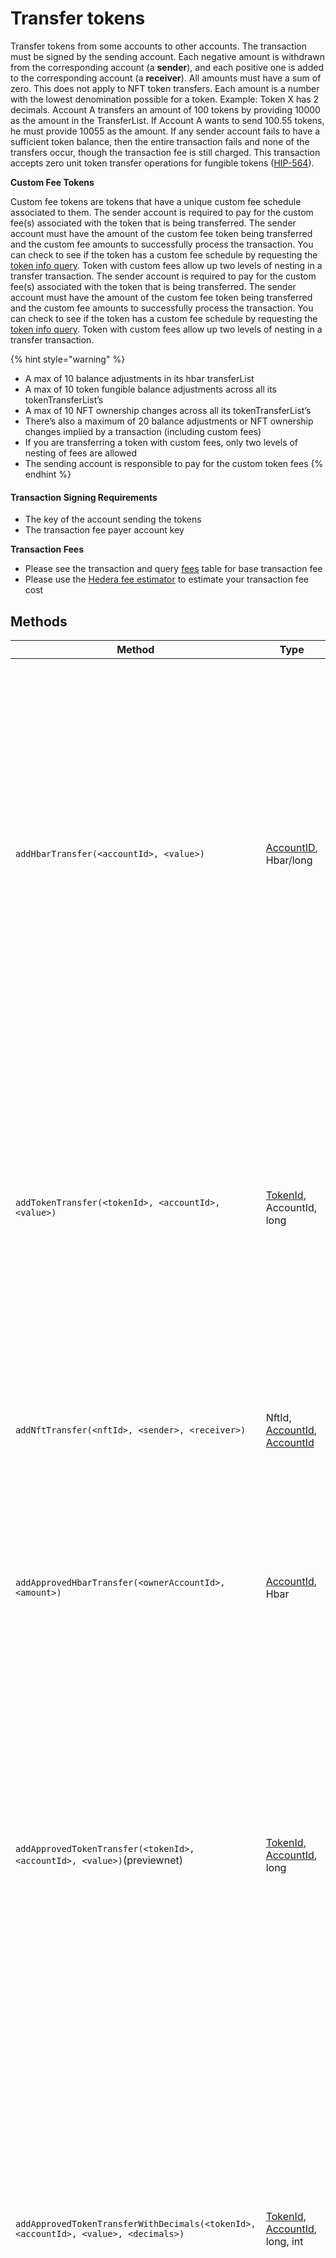# Transfer tokens

Transfer tokens from some accounts to other accounts. The transaction must be signed by the sending account. Each negative amount is withdrawn from the corresponding account (a **sender**), and each positive one is added to the corresponding account (a **receiver**). All amounts must have a sum of zero. This does not apply to NFT token transfers. Each amount is a number with the lowest denomination possible for a token. Example: Token X has 2 decimals. Account A transfers an amount of 100 tokens by providing 10000 as the amount in the TransferList. If Account A wants to send 100.55 tokens, he must provide 10055 as the amount. If any sender account fails to have a sufficient token balance, then the entire transaction fails and none of the transfers occur, though the transaction fee is still charged. This transaction accepts zero unit token transfer operations for fungible tokens ([HIP-564](https://hips.hedera.com/hip/hip-564)).

**Custom Fee Tokens**

Custom fee tokens are tokens that have a unique custom fee schedule associated to them. The sender account is required to pay for the custom fee(s) associated with the token that is being transferred. The sender account must have the amount of the custom fee token being transferred and the custom fee amounts to successfully process the transaction. You can check to see if the token has a custom fee schedule by requesting the [token info query](../../../sdks/readme-1/get-token-info.md). Token with custom fees allow up two levels of nesting in a transfer transaction. The sender account is required to pay for the custom fee(s) associated with the token that is being transferred. The sender account must have the amount of the custom fee token being transferred and the custom fee amounts to successfully process the transaction. You can check to see if the token has a custom fee schedule by requesting the [token info query](get-token-info.md). Token with custom fees allow up two levels of nesting in a transfer transaction.

{% hint style="warning" %}
* A max of 10 balance adjustments in its hbar transferList
* A max of 10 token fungible balance adjustments across all its tokenTransferList’s
* A max of 10 NFT ownership changes across all its tokenTransferList’s
* There’s also a maximum of 20 balance adjustments or NFT ownership changes implied by a transaction (including custom fees)
* If you are transferring a token with custom fees, only two levels of nesting of fees are allowed
* The sending account is responsible to pay for the custom token fees
{% endhint %}

#### Transaction Signing Requirements

* The key of the account sending the tokens
* The transaction fee payer account key

**Transaction Fees**

* Please see the transaction and query [fees](../../../networks/mainnet/fees/#transaction-and-query-fees) table for base transaction fee
* Please use the [Hedera fee estimator](https://hedera.com/fees) to estimate your transaction fee cost

## Methods

| Method                                                               | Type                                                                                                                                          | Description                                                                                                                                                                                                                                                                          |
| -------------------------------------------------------------------- | --------------------------------------------------------------------------------------------------------------------------------------------- | ------------------------------------------------------------------------------------------------------------------------------------------------------------------------------------------------------------------------------------------------------------------------------------ |
| `addHbarTransfer(<accountId>, <value>)`                  | [AccountID](../../deprecated/sdks/specialized-types.md#accountid), Hbar/long                                                                  | Add the from and to account to transfer hbars (you will need to call this method twice). The sending account must sign the transaction. The sender and recipient values must net zero. The sending account must sign the transaction. The sender and recipient values must net zero. |
| `addTokenTransfer(<tokenId>, <accountId>,<value>)` | [TokenId](token-id.md), AccountId, long                                                                                                       | Add the from and to account to transfer tokens (you will need to call this method twice). The ID of the token, the account ID to transfer the tokens from or to, and the value of the token to transfer. The sender and recipient values must net zero.                              |
| `addNftTransfer(<nftId>, <sender>, <receiver>)`    | NftId, [AccountId](../../deprecated/sdks/specialized-types.md#accountid), [AccountId](../../deprecated/sdks/specialized-types.md#accountid)   | The NFT ID being transferred, the account ID the NFT owner, the account ID of the receiver of the NFT.                                                                                                                                                                               |
| <p><code>addApprovedHbarTransfer(&#x3C;ownerAccountId>,&#x3C;amount>)</code><br></p>                                            | [AccountId](../../deprecated/sdks/specialized-types.md#accountid), Hbar                                                                       | <p>The owner account ID the spender is authorized to transfer from and the amount.<br>Applicable to allowance transfers only.</p>                                                                                                                                                                                                                                                            |
| <p><code>addApprovedTokenTransfer(&#x3C;tokenId>, &#x3C;accountId>, &#x3C;value>)</code>(previewnet)<br></p>                                            | [TokenId](token-id.md), [AccountId](../../deprecated/sdks/specialized-types.md#accountid), long                                               | <p>The owner account ID and token the spender is authorized to transfer from. The debiting account is the owner account.<br>Applicable to allowance transfers only. The debiting account is the owner account.<br>Applicable to allowance transfers only.<br></p>                                                                                                                                                                                                                                                            |
| <p><code>addApprovedTokenTransferWithDecimals(&#x3C;tokenId>, &#x3C;accountId>, &#x3C;value>, &#x3C;decimals>)</code><br></p>                                            | [TokenId](token-id.md), [AccountId](../../deprecated/sdks/specialized-types.md#accountid), long, int                                          | <p>The owner account ID and token ID (with decimals) the spender is authorized to transfer from. The debit account is the account ID of the sender.<br>Applicable to allowance transfers only. The debit account is the account ID of the sender.<br>Applicable to allowance transfers only.</p>                                                                                                                                                                                                                                                            |
| <p><code>addApprovedNftTransfer(&#x3C;nftId>,&#x3C;sender>, &#x3C;receiver>)</code><br></p>                                            | [NftId](nft-id.md), [AcountId](../../deprecated/sdks/specialized-types.md), [AccountId](../../deprecated/sdks/specialized-types.md#accountid) | <p>The NFT ID the spender is authorized to transfer. The NFT ID the spender is authorized to transfer. The sender is the owner account and receiver is the receiving account.<br>Applicable to allowance transfers only.</p>                                                                                                                                                                                                                                                            |

Update the custom fees for a given token. If the token does not have a fee schedule, the network response returned will be `CUSTOM_SCHEDULE_ALREADY_HAS_NO_FEES`. You will need to sign the transaction with the fee schedule key to update the fee schedule for the token. If you do not have a fee schedule key set for the token, you will not be able to update the fee schedule.
{% tab title="Java" %}
```java
//Create the transfer transaction
TransferTransaction transaction = new TransferTransaction()
     .addTokenTransfer(tokenId, OPERATOR_ID, -10)
     .addTokenTransfer(tokenId, accountId, 10);

//Sign with the client operator key and submit the transaction to a Hedera network
TransactionResponse txResponse = transaction.execute(client);

//Request the receipt of the transaction
TransactionReceipt receipt = txResponse.getReceipt(client);

//Get the transaction consensus status
Status transactionStatus = receipt.status;

System.out.println("The transaction consensus status is " +transactionStatus);

//v2.0.1
```
{% endtab %}

{% tab title="JavaScript" %}
```javascript
//Create the transfer transaction
const transaction = await new TransferTransaction()
     .addTokenTransfer(tokenId, accountId1, -10)
     .addTokenTransfer(tokenId, accountId2, 10)
     .freezeWith(client);

//Sign with the sender account private key
const signTx = await transaction.sign(accountKey1);

//Sign with the client operator private key and submit to a Hedera network
const txResponse = await signTx.execute(client);

//Request the receipt of the transaction
const receipt = await txResponse.getReceipt(client);

//Obtain the transaction consensus status
const transactionStatus = receipt.status;

console.log("The transaction consensus status " +transactionStatus.toString());

//v2.0.5
```
{% endtab %}

{% tab title="Go" %}
```go
//Create the transfer transaction and freeze the transaction from further modification
transaction, err := hedera.NewTransferTransaction().
        AddTokenTransfer(tokenId, accountId1, -10).
        AddTokenTransfer(tokenId, accountId2, 10).
        FreezeWith(client)

//Sign with the accountId1 private key, sign with the client operator key and submit to a Hedera network
txResponse, err := transaction.Sign(accountKey1).Execute(client)

if err != nil {
        panic(err)
}

//Request the receipt of the transaction
receipt, err := txResponse.GetReceipt(client)
if err != nil {
        panic(err)
}

//Get the transaction consensus status
status := receipt.Status

fmt.Printf("The transaction consensus status is %v\n", status)
//v2.1.0
```
{% endtab %}
{% endtabs %}
